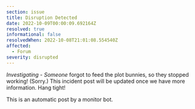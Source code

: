 ```yaml
---
section: issue
title: Disruption Detected
date: 2022-10-09T00:00:09.692164Z
resolved: true
informational: false
resolvedWhen: 2022-10-08T21:01:08.554540Z
affected:
  - Forum
severity: disrupted
---
```

*Investigating* - _Someone_ forgot to feed the plot bunnies, so they stopped working! (Sorry.) This incident post will be updated once we have more information. Hang tight!

This is an automatic post by a monitor bot.
        